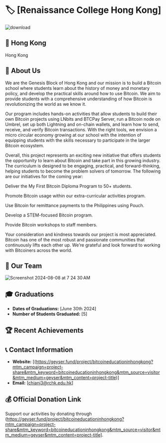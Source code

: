 # 🏷️ [Renaissance College Hong Kong]
![download](https://github.com/user-attachments/assets/f9388b45-ab8e-4332-b47b-17aa517bd481)

## 📍 Hong Kong
Hong Kong

## 📖 About Us
We are the Genesis Block of Hong Kong and our mission is to build a Bitcoin school where students learn about the history of money and monetary policy, and develop the practical skills around how to use Bitcoin. We aim to provide students with a comprehensive understanding of how Bitcoin is revolutionizing the world as we know it.

Our program includes hands-on activities that allow students to build their own Bitcoin projects using LNbits and BTCPay Server, run a Bitcoin node on Umbrel, set up both Lightning and on-chain wallets, and learn how to send, receive, and verify Bitcoin transactions. With the right tools, we envision a micro circular economy growing at our school with the intention of equipping students with the skills necessary to participate in the larger Bitcoin ecosystem.

Overall, this project represents an exciting new initiative that offers students the opportunity to learn about Bitcoin and take part in this growing industry. The curriculum is designed to be engaging, practical, and forward-thinking, helping students to become the problem solvers of tomorrow. The following are our initiatives for the coming year:

Deliver the My First Bitcoin Diploma Program to 50+ students.

Promote Bitcoin usage within our extra-curricular activities program.

Use Bitcoin for remittance payments to the Philippines using Pouch.

Develop a STEM-focused Bitcoin program.

Provide Bitcoin workshops to staff members.

Your consideration and kindness towards our project is most appreciated. Bitcoin has one of the most robust and passionate communities that continuously lifts each other up. We're grateful and look forward to working with Bitcoiners across the world.

## 👥 Our Team
![Screenshot 2024-08-08 at 7 24 30 AM](https://github.com/user-attachments/assets/dc798421-dda8-4211-8bef-15934eb26451)


## 🎓 Graduations
- **Dates of Graduations:** [June 30th 2024]
- **Number of Students Graduated:** [5]

## 🏆 Recent Achievements


## 📞 Contact Information
- **Website:** [(https://geyser.fund/project/bitcoineducationinhongkong?mtm_campaign=project-share&mtm_keyword=bitcoineducationinhongkong&mtm_source=visitor&mtm_medium=geyser&mtm_content=project-title)]
- **Email:** [chianj3@rchk.edu.hk]

## 💰 Official Donation Link
Support our activities by donating through (https://geyser.fund/project/bitcoineducationinhongkong?mtm_campaign=project-share&mtm_keyword=bitcoineducationinhongkong&mtm_source=visitor&mtm_medium=geyser&mtm_content=project-title].
